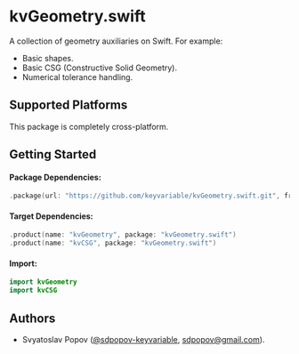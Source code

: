 # kvGeometry.swift

A collection of geometry auxiliaries on Swift. For example:

- Basic shapes.
- Basic CSG (Constructive Solid Geometry).
- Numerical tolerance handling.


## Supported Platforms

This package is completely cross-platform.


## Getting Started

#### Package Dependencies:
```swift
.package(url: "https://github.com/keyvariable/kvGeometry.swift.git", from: "0.2.1")
```
#### Target Dependencies:
```swift
.product(name: "kvGeometry", package: "kvGeometry.swift")
.product(name: "kvCSG", package: "kvGeometry.swift")
```
#### Import:
```swift
import kvGeometry
import kvCSG
```


## Authors

- Svyatoslav Popov ([@sdpopov-keyvariable](https://github.com/sdpopov-keyvariable), [sdpopov@gmail.com](mailto:sdpopov@gmail.com)).
